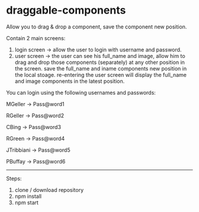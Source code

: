 # draggable-components
Allow you to drag &amp; drop a component, save the component new position.

Contain 2 main screens:
1. login screen -> allow the user to login with username and password.
2. user screen -> the user can see his full_name and image, 
                  allow him to drag and drop those components (separately) at any other position in the screen.
                  save the full_name and iname components new position in the local stoage.
                  re-entering the user screen will display the full_name and image components in the latest position.
       
       
       
You can login using the following usernames and passwords:       

MGeller -> Pass@word1

RGeller -> Pass@word2

CBing -> Pass@word3

RGreen -> Pass@word4

JTribbiani -> Pass@word5

PBuffay ->  Pass@word6


------------------------------
Steps:
1. clone / download repository
2. npm install
3. npm start
